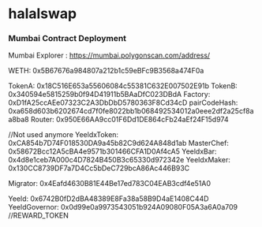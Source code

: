 # halalswap

### Mumbai Contract Deployment

Mumbai Explorer : https://mumbai.polygonscan.com/address/

WETH: 0x5B67676a984807a212b1c59eBFc9B3568a474F0a

TokenA:  0x18C516E653a55606084c55381C632E007502E91b
TokenB:  0x340594e5815259b0f94D41911b5BAaDfC023DBdA
Factory:  0xD1fA25ccAEe07323C2A3DbDbD5780363F8Cd34cD
pairCodeHash:  0xa658d603b6202674cd7f0fe8022bb1b068492534012a0eee2df2a25cf8aa8ba8
Router:  0x950E66AA9cc01F6Dd1DE864cFb24aEf24F15d974

//Not used anymore
YeeldxToken:  0xCA854b7D74F018530DA9a45b82C9d624A848d1ab
MasterChef:  0x58672Bcc12A5cBA4e9571b301466CFA1D0Af4cA5
YeeldxBar:  0x4d8e1ceb7A000c4D7824B450B3c65330d972342e
YeeldxMaker:  0x130CC8739DF7a7D4Cc5bDeC729bcA86Ac446B93C

Migrator:  0x4Eafd4630B81E44Be17ed783C04EAB3cdf4e51A0

Yeeld:  0x6742B0fD2dBA48389E8Fa38a58B9D4aE1408C44D
YeeldGovernor:  0x0d99e0a9973543051b924A09080F05A3a6A0a709 //REWARD_TOKEN
